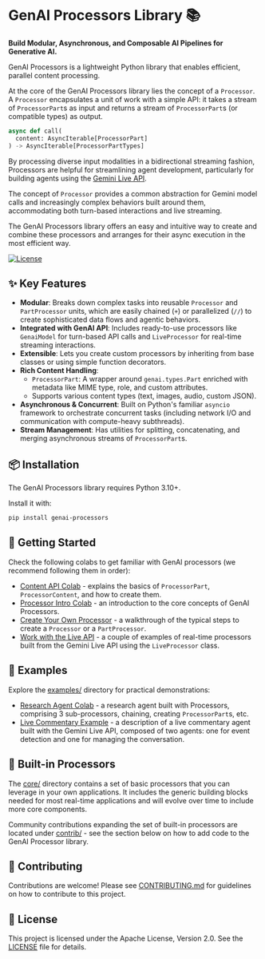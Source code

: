 # GenAI Processors Library 📚

**Build Modular, Asynchronous, and Composable AI Pipelines for Generative AI.**

GenAI Processors is a lightweight Python library that enables efficient,
parallel content processing.

At the core of the GenAI Processors library lies the concept of a `Processor`. A
`Processor` encapsulates a unit of work with a simple API: it takes a stream of
`ProcessorPart`s as input and returns a stream of `ProcessorPart`s (or
compatible types) as output.

```python
async def call(
  content: AsyncIterable[ProcessorPart]
) -> AsyncIterable[ProcessorPartTypes]
```

By processing diverse input modalities in a bidirectional streaming fashion,
Processors are helpful for streamlining agent development, particularly for
building agents using the
[Gemini Live API](https://ai.google.dev/gemini-api/docs/live).

The concept of `Processor` provides a common abstraction for Gemini model calls
and increasingly complex behaviors built around them, accommodating both
turn-based interactions and live streaming.

The GenAI Processors library offers an easy and intuitive way to create and
combine these processors and arranges for their async execution in the most
efficient way.

[![License](https://img.shields.io/badge/License-Apache_2.0-blue.svg)](LICENSE)
<!-- Add badges for PyPI version once available -->

## ✨ Key Features

*   **Modular**: Breaks down complex tasks into reusable `Processor` and
    `PartProcessor` units, which are easily chained (`+`) or parallelized (`//`)
    to create sophisticated data flows and agentic behaviors.
*   **Integrated with GenAI API**: Includes ready-to-use processors like
    `GenaiModel` for turn-based API calls and `LiveProcessor` for real-time
    streaming interactions.
*   **Extensible**: Lets you create custom processors by inheriting from base
    classes or using simple function decorators.
*   **Rich Content Handling**:
    *   `ProcessorPart`: A wrapper around `genai.types.Part` enriched with
        metadata like MIME type, role, and custom attributes.
    *   Supports various content types (text, images, audio, custom JSON).
*   **Asynchronous & Concurrent**: Built on Python's familiar `asyncio`
    framework to orchestrate concurrent tasks (including network I/O and
    communication with compute-heavy subthreads).
*   **Stream Management**: Has utilities for splitting, concatenating, and
    merging asynchronous streams of `ProcessorPart`s.

## 📦 Installation

The GenAI Processors library requires Python 3.10+.

Install it with:

```bash
pip install genai-processors
```

## 🚀 Getting Started

Check the following colabs to get familiar with GenAI processors (we recommend
following them in order):

*   [Content API Colab](https://colab.research.google.com/github/google/genai-processors/blob/main/notebooks/content_api_intro.ipynb) -
    explains the basics of `ProcessorPart`, `ProcessorContent`, and how to
    create them.
*   [Processor Intro Colab](https://colab.research.google.com/github/google/genai-processors/blob/main/notebooks/processor_intro.ipynb) -
    an introduction to the core concepts of GenAI Processors.
*   [Create Your Own Processor](https://colab.research.google.com/github/google/genai-processors/blob/main/notebooks/create_your_own_processor.ipynb) -
    a walkthrough of the typical steps to create a `Processor` or a
    `PartProcessor`.
*   [Work with the Live API](https://colab.research.google.com/github/google/genai-processors/blob/main/notebooks/live_processor_intro.ipynb) -
    a couple of examples of real-time processors built from the Gemini Live API
    using the `LiveProcessor` class.

## 📖 Examples

Explore the [examples/](examples/) directory for practical demonstrations:

*   [Research Agent Colab](examples/research/README.md) - a research agent
    built with Processors, comprising 3 sub-processors, chaining, creating
    `ProcessorPart`s, etc.
*   [Live Commentary Example](examples/live/README.md) - a description of a live
    commentary agent built with the Gemini Live API, composed of two agents: one
    for event detection and one for managing the conversation.

## 🧩 Built-in Processors

The [core/](core/) directory contains a set of basic processors that you can
leverage in your own applications. It includes the generic building blocks
needed for most real-time applications and will evolve over time to include more
core components.

Community contributions expanding the set of built-in processors are located
under [contrib/](contrib/) - see the section below on how to add code to the
GenAI Processor library.

## 🤝 Contributing

Contributions are welcome! Please see [CONTRIBUTING.md](CONTRIBUTING.md) for
guidelines on how to contribute to this project.

## 📜 License

This project is licensed under the Apache License, Version 2.0. See the
[LICENSE](LICENSE) file for details.
